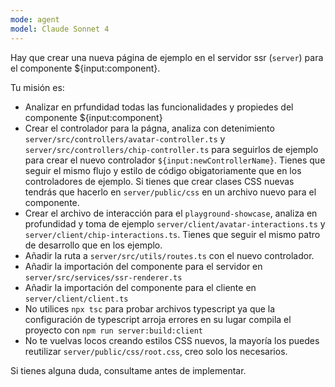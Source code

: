 ```yaml
---
mode: agent
model: Claude Sonnet 4
---
```

Hay que crear una nueva página de ejemplo en el servidor ssr (`server`) para el componente ${input:component}.

Tu misión es:

- Analizar en prfundidad todas las funcionalidades y propiedes del componente ${input:component} 
- Crear el controlador para la págna, analiza con detenimiento `server/src/controllers/avatar-controller.ts` y `server/src/controllers/chip-controller.ts` para seguirlos de ejemplo para crear el nuevo controlador `${input:newControllerName}`. Tienes que seguir el mismo flujo y estilo de código obigatoriamente que en los controladores de ejemplo. Si tienes que crear clases CSS nuevas tendrás que hacerlo en `server/public/css` en un archivo nuevo para el componente.
- Crear el archivo de interacción para el `playground-showcase`, analiza en profundidad y toma de ejemplo `server/client/avatar-interactions.ts` y `server/client/chip-interactions.ts`. Tienes que seguir el mismo patro de desarrollo que en los ejemplo.
- Añadir la ruta a `server/src/utils/routes.ts` con el nuevo controlador.
- Añadir la importación del componente para el servidor en `server/src/services/ssr-renderer.ts`
- Añadir la importación del componente para el cliente en `server/client/client.ts`
- No utilices `npx tsc` para probar archivos typescript ya que la configuración de typescript arroja errores en su lugar compila el proyecto con `npm run server:build:client`
- No te vuelvas locos creando estilos CSS nuevos, la mayoría los puedes reutilizar `server/public/css/root.css`, creo solo los necesarios.

Si tienes alguna duda, consultame antes de implementar.